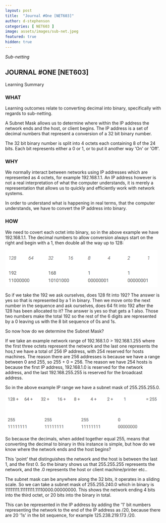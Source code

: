 ```yaml
---
layout: post
title:  "Journal #One [NET603]"
author: d-stephenson
categories: [ NET603 ]
image: assets/images/sub-net.jpeg
featured: true
hidden: true
---
```

<i>Sub-netting</i>

<h2>JOURNAL #ONE [NET603]</h2>

Learning Summary<br>

<h3>WHAT</h3>

Learning outcomes relate to converting decimal into binary, specifically with regards to sub-netting.

A Subnet Mask allows us to determine where within the IP address the network ends and the host, or client begins. The IP address is a set of decimal numbers that represent a conversion of a 32 bit binary number.

The 32 bit binary number is split into 4 octets each containing 8 of the 24 bits. Each bit represents either a 0 or 1, or to put it another way 'On' or 'Off'. 

<h3>WHY</h3>

We normally interact between networks using IP addresses which are represented as 4 octets, for example 192.168.1.1. An IP address however is not a real interpretation of what the computer understands, it is merely a representation that allows us to quickly and efficiently work with network systems.

In order to understand what is happening in real terms, that the computer understands, we have to convert the IP address into binary.

<h3>HOW</h3>

We need to covert each octet into binary, so in the above example we have 192.168.1.1. The decimal numbers to allow conversion always start on the right and begin with a 1, then double all the way up to 128:

<img src="/assets/images/sub-net1.png" alt="Sub-netting"><br>

So if we take the 192 we ask ourselves, does 128 fit into 192? The answer is yes so that is represented by a 1 in binary. Then we move onto the next number in the sequence and ask ourselves, does 64 fit into 192 after the 128 has been allocated to it? The answer is yes so that gets a 1 also. Those two numbers make the total 192 so the rest of the 6 digits are represented by a 0 leaving us with the 8 bit sequence of 0s and 1s.

So now how do we determine the Subnet Mask?

If we take an example network range of 192.168.1.0 > 192.168.1.255 where the first three octets represent the network and the last one represents the hos,t we have a total of 256 IP address, with 254 reserved for hosts machines. The reason there are 256 addresses is because we have a range between 0 and 255, so 255 + 0 = 256. The reason we have 254 hosts is because the first IP address, 192.168.1.0 is reserved for the network address, and the last 192.168.255.255 is reserved for the broadcast address.

So in the above example IP range we have a subnet mask of 255.255.255.0.

<img src="/assets/images/sub-net2.png" alt="Sub-netting"><br>

So because the decimals, when added together equal 255, means that converting the decimal to binary in this instance is simple, but how do we know where the network ends and the host begins?

This 'point' that distinguishes the network and the host is between the last 1, and the first 0. So the binary shows us that 255.255.255 represents the network, and the .0 represents the host or client machine/printer etc..

The subnet mask can be anywhere along the 32 bits, it operates in a sliding scale. So we can take a subnet mask of 255.255.240.0 which in binary is 11111111.11111111.11110000.00000000. This shows the network ending 4 bits into the third octet, or 20 bits into the binary in total.

This can be represented in the IP address by adding the '1' bit numbers representing the network to the end of the IP address as /20, because there are 20 '1s' in the bit sequence, for example 125.238.219.173 /20.
